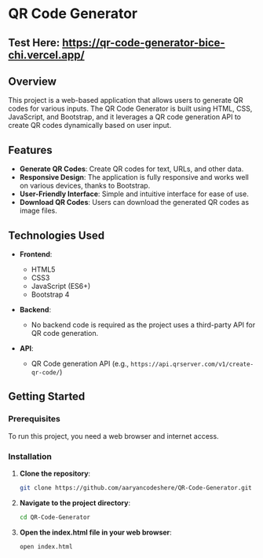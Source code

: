 # QR Code Generator

## Test Here: https://qr-code-generator-bice-chi.vercel.app/

## Overview

This project is a web-based application that allows users to generate QR codes for various inputs. The QR Code Generator is built using HTML, CSS, JavaScript, and Bootstrap, and it leverages a QR code generation API to create QR codes dynamically based on user input.

## Features

- **Generate QR Codes**: Create QR codes for text, URLs, and other data.
- **Responsive Design**: The application is fully responsive and works well on various devices, thanks to Bootstrap.
- **User-Friendly Interface**: Simple and intuitive interface for ease of use.
- **Download QR Codes**: Users can download the generated QR codes as image files.

## Technologies Used

- **Frontend**:
  - HTML5
  - CSS3
  - JavaScript (ES6+)
  - Bootstrap 4

- **Backend**:
  - No backend code is required as the project uses a third-party API for QR code generation.

- **API**:
  - QR Code generation API (e.g., `https://api.qrserver.com/v1/create-qr-code/`)

## Getting Started

### Prerequisites

To run this project, you need a web browser and internet access.

### Installation

1. **Clone the repository**:
   ```sh
   git clone https://github.com/aaryancodeshere/QR-Code-Generator.git

2. **Navigate to the project directory**:
   ```sh
   cd QR-Code-Generator
   
3. **Open the index.html file in your web browser**:
   ```sh
   open index.html
